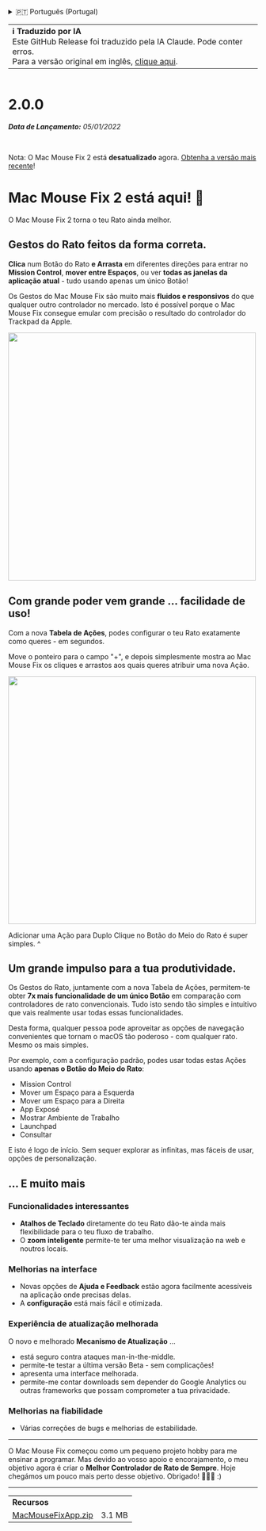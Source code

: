 <details>
<summary>🇵🇹 Português (Portugal)</summary>

[🇬🇧 English (GitHub Release)](https://github.com/noah-nuebling/mac-mouse-fix/releases/tag/2.0.0)\
[🇦🇩 Català](https://redirect.macmousefix.com/?target=mmf-release&tag=2.0.0&locale=ca)\
[🇩🇪 Deutsch](https://redirect.macmousefix.com/?target=mmf-release&tag=2.0.0&locale=de)\
[🇪🇸 Español](https://redirect.macmousefix.com/?target=mmf-release&tag=2.0.0&locale=es)\
[🇫🇷 Français](https://redirect.macmousefix.com/?target=mmf-release&tag=2.0.0&locale=fr)\
[🇮🇩 Indonesia](https://redirect.macmousefix.com/?target=mmf-release&tag=2.0.0&locale=id)\
[🇮🇹 Italiano](https://redirect.macmousefix.com/?target=mmf-release&tag=2.0.0&locale=it)\
[🇭🇺 Magyar](https://redirect.macmousefix.com/?target=mmf-release&tag=2.0.0&locale=hu)\
[🇳🇱 Nederlands](https://redirect.macmousefix.com/?target=mmf-release&tag=2.0.0&locale=nl)\
[🇵🇱 Polski](https://redirect.macmousefix.com/?target=mmf-release&tag=2.0.0&locale=pl)\
[🇧🇷 Português (Brasil)](https://redirect.macmousefix.com/?target=mmf-release&tag=2.0.0&locale=pt-BR)\
**🇵🇹 Português (Portugal)**\
[🇷🇴 Română](https://redirect.macmousefix.com/?target=mmf-release&tag=2.0.0&locale=ro)\
[🇸🇪 Svenska](https://redirect.macmousefix.com/?target=mmf-release&tag=2.0.0&locale=sv)\
[🇻🇳 Tiếng Việt](https://redirect.macmousefix.com/?target=mmf-release&tag=2.0.0&locale=vi)\
[🇹🇷 Türkçe](https://redirect.macmousefix.com/?target=mmf-release&tag=2.0.0&locale=tr)\
[🇨🇿 Čeština](https://redirect.macmousefix.com/?target=mmf-release&tag=2.0.0&locale=cs)\
[🇬🇷 Ελληνικά](https://redirect.macmousefix.com/?target=mmf-release&tag=2.0.0&locale=el)\
[🇷🇺 Русский](https://redirect.macmousefix.com/?target=mmf-release&tag=2.0.0&locale=ru)\
[🇺🇦 Українська](https://redirect.macmousefix.com/?target=mmf-release&tag=2.0.0&locale=uk)\
[🇮🇱 עברית](https://redirect.macmousefix.com/?target=mmf-release&tag=2.0.0&locale=he)\
[🇸🇦 العربية](https://redirect.macmousefix.com/?target=mmf-release&tag=2.0.0&locale=ar)\
[🇮🇳 हिन्दी](https://redirect.macmousefix.com/?target=mmf-release&tag=2.0.0&locale=hi)\
[🇹🇭 ไทย](https://redirect.macmousefix.com/?target=mmf-release&tag=2.0.0&locale=th)\
[🇨🇳 中文 (简体)](https://redirect.macmousefix.com/?target=mmf-release&tag=2.0.0&locale=zh-Hans)\
[🇨🇳 中文 (繁體)](https://redirect.macmousefix.com/?target=mmf-release&tag=2.0.0&locale=zh-Hant)\
[🇭🇰 中文（香港)](https://redirect.macmousefix.com/?target=mmf-release&tag=2.0.0&locale=zh-HK)\
[🇯🇵 日本語](https://redirect.macmousefix.com/?target=mmf-release&tag=2.0.0&locale=ja)\
[🇰🇷 한국어](https://redirect.macmousefix.com/?target=mmf-release&tag=2.0.0&locale=ko)\
[Help translate Mac Mouse Fix to different languages!](https://github.com/noah-nuebling/mac-mouse-fix/discussions/731)
</details>
<table align=><td>
<b>ℹ️ Traduzido por IA</b><br>
Este GitHub Release foi traduzido pela IA Claude. Pode conter erros.<br>
Para a versão original em inglês, <a href="https://github.com/noah-nuebling/mac-mouse-fix/releases/tag/2.0.0">clique aqui</a>.
</td></table>

<table></table>

# 2.0.0
***Data de Lançamento:** 05/01/2022*

<br>

Nota: O Mac Mouse Fix 2 está **desatualizado** agora. [Obtenha a versão mais recente](https://github.com/noah-nuebling/mac-mouse-fix/releases)!

# Mac Mouse Fix 2 está aqui! 🎉

O Mac Mouse Fix 2 torna o teu Rato ainda melhor.

## Gestos do Rato feitos da forma correta.

**Clica** num Botão do Rato **e Arrasta** em diferentes direções para entrar no **Mission Control**, **mover entre Espaços**, ou ver **todas as janelas da aplicação atual** - tudo usando apenas um único Botão!

Os Gestos do Mac Mouse Fix são muito mais **fluidos e responsivos** do que qualquer outro controlador no mercado.
Isto é possível porque o Mac Mouse Fix consegue emular com precisão o resultado do controlador do Trackpad da Apple.

<img width=500px src="https://user-images.githubusercontent.com/40808343/149643011-cc3311f1-af5c-453a-8206-2c6496d73d61.gif">

## Com grande poder vem grande ... facilidade de uso!

Com a nova **Tabela de Ações**, podes configurar o teu Rato exatamente como queres - em segundos.

Move o ponteiro para o campo "+", e depois simplesmente mostra ao Mac Mouse Fix os cliques e arrastos aos quais queres atribuir uma nova Ação.

<img width=500px src="https://user-images.githubusercontent.com/40808343/149642392-d0e25cf9-b49b-4398-b2e9-af2e810c8594.gif">

Adicionar uma Ação para Duplo Clique no Botão do Meio do Rato é super simples. ^

## Um grande impulso para a tua produtividade.

Os Gestos do Rato, juntamente com a nova Tabela de Ações, permitem-te obter **7x mais funcionalidade de um único Botão** em comparação com controladores de rato convencionais. Tudo isto sendo tão simples e intuitivo que vais realmente usar todas essas funcionalidades.

Desta forma, qualquer pessoa pode aproveitar as opções de navegação convenientes que tornam o macOS tão poderoso - com qualquer rato. Mesmo os mais simples.

Por exemplo, com a configuração padrão, podes usar todas estas Ações usando **apenas o Botão do Meio do Rato**:

- Mission Control
- Mover um Espaço para a Esquerda
- Mover um Espaço para a Direita
- App Exposé
- Mostrar Ambiente de Trabalho
- Launchpad
- Consultar

E isto é logo de início. Sem sequer explorar as infinitas, mas fáceis de usar, opções de personalização.

## ... E muito mais

### Funcionalidades interessantes

- **Atalhos de Teclado** diretamente do teu Rato dão-te ainda mais flexibilidade para o teu fluxo de trabalho.
- O **zoom inteligente** permite-te ter uma melhor visualização na web e noutros locais.

### Melhorias na interface

- Novas opções de **Ajuda e Feedback** estão agora facilmente acessíveis na aplicação onde precisas delas.
- A **configuração** está mais fácil e otimizada.

### Experiência de atualização melhorada

O novo e melhorado **Mecanismo de Atualização** ...

- está seguro contra ataques man-in-the-middle.
- permite-te testar a última versão Beta - sem complicações!
- apresenta uma interface melhorada.
- permite-me contar downloads sem depender do Google Analytics ou outras frameworks que possam comprometer a tua privacidade.

### Melhorias na fiabilidade

- Várias correções de bugs e melhorias de estabilidade.

---

O Mac Mouse Fix começou como um pequeno projeto hobby para me ensinar a programar. Mas devido ao vosso apoio e encorajamento, o meu objetivo agora é criar o **Melhor Controlador de Rato de Sempre**. Hoje chegámos um pouco mais perto desse objetivo. Obrigado! 🚀🚀🚀 :)

---

<table align="start">
<tr>
    <td colspan=2>
        <b>Recursos</b>
    </td>
</tr>
<tr>
    <td><a href="https://github.com/noah-nuebling/mac-mouse-fix/releases/download/2.0.0/MacMouseFixApp.zip">MacMouseFixApp.zip</a></td>
    <td>3.1 MB</td>
</tr>
</table>